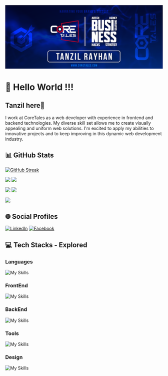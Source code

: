 <a href="">
<img src="./images/GitHub-Banner.png" />
</a>

<br>

# 💫 Hello World !!!
## Tanzil here👋

I work at CoreTales as a web developer with experience in frontend and backend technologies. My diverse skill set allows me to create visually appealing and uniform web solutions. I'm excited to apply my abilities to innovative projects and to keep improving in this dynamic web development industry.
<br>

## 📊 GitHub Stats

[![GitHub Streak](https://streak-stats.demolab.com/?user=tanzilrayhan&theme=tokyonight)](https://git.io/streak-stats)

![](http://github-profile-summary-cards.vercel.app/api/cards/repos-per-language?username=tanzilrayhan&theme=tokyonight) ![](http://github-profile-summary-cards.vercel.app/api/cards/most-commit-language?username=tanzilrayhan&theme=tokyonight)

![](http://github-profile-summary-cards.vercel.app/api/cards/stats?username=tanzilrayhan&theme=tokyonight) ![](http://github-profile-summary-cards.vercel.app/api/cards/productive-time?username=tanzilrayhan&theme=tokyonight&utcOffset=8)

![](http://github-profile-summary-cards.vercel.app/api/cards/profile-details?username=tanzilrayhan&theme=tokyonight)


## 🌐 Social Profiles

[![LinkedIn](https://img.shields.io/badge/LinkedIn-%230077B5.svg?logo=linkedin&logoColor=white)](https://linkedin.com/in/tanzilrayhan)  [![Facebook](https://img.shields.io/badge/Facebook-%231877F2.svg?logo=Facebook&logoColor=white)](https://facebook.com/tanzilrayhan2001)

## 💻 Tech Stacks - Explored

### Languages 
![My Skills](https://skillicons.dev/icons?i=c,cpp,py,java,js,ts,php)
### FrontEnd 
![My Skills](https://skillicons.dev/icons?i=react,nextjs,js,html,css,bootstrap,sass,tailwind,materialui)
### BackEnd 
![My Skills](https://skillicons.dev/icons?i=nodejs,express,mongo,firebase,mysql)
### Tools 
![My Skills](https://skillicons.dev/icons?i=git,github,vscode,vercel,netlify,vite,)
### Design 
![My Skills](https://skillicons.dev/icons?i=figma,ps,ai,)
